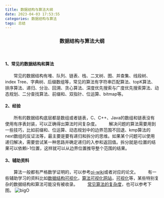```yaml
---
title: 数据结构与算法大纲
date: 2023-04-03 17:53:55
categories: 数据结构与算法
tags: 总结
---
```


### <center>数据结构与算法大纲</center>

</br>

#### 1、常见的数据结构和算法

&emsp;&emsp;常见的数据结构有堆、队列、链表、栈、二叉树、图、并查集、线段树、index Tree、字典树、后缀数组等，常见的算法有字符串匹配算法、topK算法、排序算法、递归、分治、回溯、贪心算法、深度优先搜索与广度优先搜索算法、动态规划、二分查找算法、前缀和、双指针、位运算、bitmap等。

#### 2、经验

&emsp;&emsp;所有的数据结构底层都是数组或者链表，C、C++、Java的数组和链表没有使用有序表封装，可以正确得出算法时间复杂度。
&emsp;&emsp;解决问题的算法需要用到一些技巧，比如前缀和、位运算、动态规划中的边界范围不回退、kmp算法的next数组的反证法等，最主要是要有递归和拆分的思维。如果某个问题可以使用递归解决，需要尝试某一种思路并确定递归的入参和返回值。拆分就是i位置的结果可以依赖i-1位置，这样就可以从边界位置推导整个范围的结果。

#### 3、辅助资料

&emsp;&emsp;算法一般都有严格数学证明的，可以参考[oi-wiki](https://oi-wiki.org/)或者对应的论文。
&emsp;&emsp;有一些辅助学习的资料比如[数据结构可视化](https://www.cs.usfca.edu/~galles/visualization/)，[算法可视化网站](https://algorithm-visualizer.org/)，[可视化](https://visualgo.net/en)等，某些特别复杂的数据结构和算法可能没有被收录。
&emsp;&emsp;[常见算法的复杂度](https://www.bigocheatsheet.com/)，也可以参考下图。
![bigO](https://www.goodserendipity.com/asserts/data-structures-and-algorithms/big-o-cheat-sheet-poster.png)

